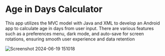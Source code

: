 # Age in Days Calculator
This app utilizes the MVC model with Java and XML to develop an Android app to calculate age in days from user input. 
There are various features such as a preferences menu, dark mode, and auto-save for screen rotations, ensuring smooth user experience and data retention

![Screenshot 2024-06-19 151018](https://github.com/user-attachments/assets/8c9d1bf8-721e-4748-b0f1-49f19fd9bcd3)
